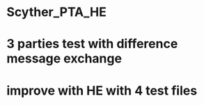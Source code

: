 # Scyther_PTA_HE
# 3 parties test with difference message exchange
# improve with HE with 4 test files
